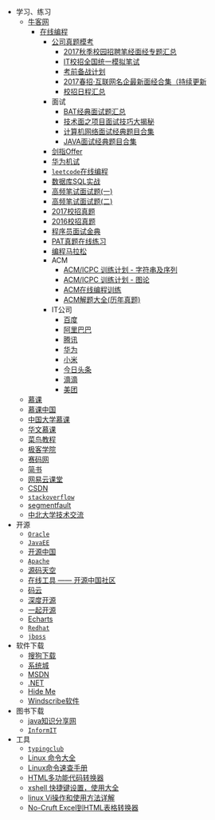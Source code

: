 * 学习、练习
  * [牛客网](https://www.nowcoder.com/131561435)
    * [在线编程](https://www.nowcoder.com/activity/oj)
      * [公司真题模考](https://www.nowcoder.com/contestRoom)
        * [2017秋季校园招聘笔经面经专题汇总](https://www.nowcoder.com/discuss/12805)
        * [IT校招全国统一模拟笔试](https://www.nowcoder.com/mockexam/MockExam)
        * [考前备战计划](https://www.nowcoder.com/plan/2017-autumn)
        * [2017春招·互联网名企最新面经合集（持续更新](https://zhuanlan.zhihu.com/p/26455288)
        * [校招日程汇总](https://www.nowcoder.com/activity/campus2018)
      * 面试
        * [BAT经典面试题汇总](https://www.nowcoder.com/ta/nine-chapter)
        * [技术面之项目面试技巧大揭秘](https://www.nowcoder.com/live/5/1/1)
        * [计算机网络面试经典题目合集](https://www.nowcoder.com/ta/review-network)
        * [JAVA面试经典题目合集](https://www.nowcoder.com/ta/review-java)
      * [剑指Offer](https://www.nowcoder.com/ta/coding-interviews)
      * [华为机试](https://www.nowcoder.com/ta/huawei)
      * [`leetcode`在线编程](https://www.nowcoder.com/ta/leetcode)
      * [数据库SQL实战](https://www.nowcoder.com/ta/sql)
      * [高频笔试面试题(一)](https://www.nowcoder.com/live/2)
      * [高频笔试面试题(二)](https://www.nowcoder.com/live/11)
      * [2017校招真题](https://www.nowcoder.com/ta/2017test)
      * [2016校招真题](https://www.nowcoder.com/ta/2016test)
      * [程序员面试金典](https://www.nowcoder.com/ta/cracking-the-coding-interview)
      * [PAT真题在线练习](https://www.nowcoder.com/pat)
      * [编程马拉松](https://www.nowcoder.com/ta/hackathon)
      * ACM
        * [ACM/ICPC 训练计划 - 字符串及序列](https://www.nowcoder.com/ta/acm-training-sequence)
        * [ACM/ICPC 训练计划 - 图论](https://www.nowcoder.com/ta/acm-training-graph)
        * [ACM在线编程训练](https://www.nowcoder.com/ta/acm-training)
        * [ACM解题大全(历年真题)](https://www.nowcoder.com/ta/acm-solutions)
      * IT公司
        * [百度](https://www.nowcoder.com/contestRoom?mutiTagIds=139)
        * [阿里巴巴](https://www.nowcoder.com/contestRoom?mutiTagIds=134)
        * [腾讯](https://www.nowcoder.com/contestRoom?mutiTagIds=179_138)
        * [华为](https://www.nowcoder.com/contestRoom?mutiTagIds=239)
        * [小米](https://www.nowcoder.com/contestRoom?mutiTagIds=147)
        * [今日头条](https://www.nowcoder.com/contestRoom?mutiTagIds=665)
        * [滴滴](https://www.nowcoder.com/contestRoom?mutiTagIds=652)
        * [美团](https://www.nowcoder.com/contestRoom?mutiTagIds=179)
  * [慕课](https://www.imooc.com/)
  * [慕课中国](http://www.mooc.cn/)
  * [中国大学慕课](https://www.icourse163.org/)
  * [华文慕课](http://www.chinesemooc.org/)
  * [菜鸟教程](http://www.runoob.com/)
  * [极客学院](http://www.jikexueyuan.com/)
  * [赛码网](http://www.acmcoder.com/index)
  * [简书](https://www.jianshu.com/)
  * [网易云课堂](https://study.163.com/)
  * [CSDN](https://www.csdn.net/)
  * [`stackoverflow`](https://stackoverflow.com/)
  * [segmentfault](https://segmentfault.com/)
  * [中北大学技术交流](http://193.112.6.35:8001/)
* 开源
    * [`Oracle`](http://www.oracle.com/technetwork/java/javase/overview/index.html)
    * [`JavaEE`](https://github.com/javaee)
    * [开源中国](https://www.oschina.net/)
    * [`Apache`](http://www.apache.org/)
    * [源码天空](http://www.codesky.net/)
    * [在线工具 —— 开源中国社区](http://tool.oschina.net/)
    * [码云](https://gitee.com/explore/recommend)
    * [深度开源](http://www.open-open.com/)
    * [一起开源](http://www.17ky.net/)
    * [Echarts](http://echarts.baidu.com/index.html)
    * [`Redhat`](https://redhatofficial.github.io/#!/main)
    * [`jboss`](https://developer.jboss.org/places)
* 软件下载
    * [搜狗下载](http://xz.sogou.com/)
    * [系统城](http://www.xitongcheng.com/)
    * [MSDN](https://msdn.itellyou.cn/)
    * [.NET](https://www.microsoft.com/net/)
    * [Hide Me](https://hide.me/en/)
    * [Windscribe软件](https://chn.windscribe.com/)
* 图书下载
    * [java知识分享网](http://www.java1234.com/)
    * [`InformIT`](https://www.informit.com/store/browse/books#!?sort=Relevance)
* 工具
    * [`typingclub`](https://www.typingclub.com/)
    * [Linux 命令大全](http://www.runoob.com/linux/linux-command-manual.html)
    * [Linux命令速查手册](https://www.linuxdaxue.com/linux-commands-manual)
    * [HTML多功能代码转换器](http://tool.chinaz.com/tools/htmlcodecov.aspx)
    * [xshell 快捷键设置，使用大全](https://blog.csdn.net/cocijava/article/details/50981171)
    * [linux Vi操作和使用方法详解](https://blog.csdn.net/xie_xiansheng/article/details/78413306)
    * [No-Cruft Excel到HTML表格转换器](http://pressbin.com/tools/excel_to_html_table/index.html)
    
 
